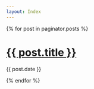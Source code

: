 ```yaml
---
layout: Index
---
```


{% for post in paginator.posts %}
<h1><a href="{{ post.url }}">{{ post.title }}</a></h1>
<p class="author">
    <span class="date">{{ post.date }}</span>
</p>
{% endfor %}